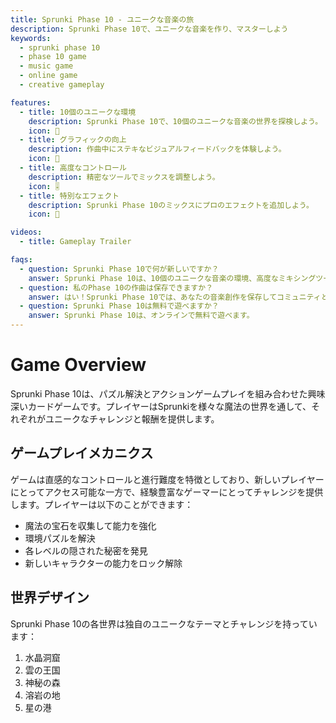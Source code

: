 ```yaml
---
title: Sprunki Phase 10 - ユニークな音楽の旅
description: Sprunki Phase 10で、ユニークな音楽を作り、マスターしよう
keywords:
  - sprunki phase 10
  - phase 10 game
  - music game
  - online game
  - creative gameplay

features:
  - title: 10個のユニークな環境
    description: Sprunki Phase 10で、10個のユニークな音楽の世界を探検しよう。
    icon: 🎵
  - title: グラフィックの向上
    description: 作曲中にステキなビジュアルフィードバックを体験しよう。
    icon: 🎨
  - title: 高度なコントロール
    description: 精密なツールでミックスを調整しよう。
    icon: 🎚️  
  - title: 特別なエフェクト
    description: Sprunki Phase 10のミックスにプロのエフェクトを追加しよう。
    icon: 💫

videos:
  - title: Gameplay Trailer

faqs:
  - question: Sprunki Phase 10で何が新しいですか？
    answer: Sprunki Phase 10は、10個のユニークな音楽の環境、高度なミキシングツール、より良いビジュアルフィードバック、およびより広いサウンドライブラリを導入します。
  - question: 私のPhase 10の作曲は保存できますか？
    answer: はい！Sprunki Phase 10では、あなたの音楽創作を保存してコミュニティと共有できます。
  - question: Sprunki Phase 10は無料で遊べますか？
    answer: Sprunki Phase 10は、オンラインで無料で遊べます。
---
```


# Game Overview

Sprunki Phase 10は、パズル解決とアクションゲームプレイを組み合わせた興味深いカードゲームです。プレイヤーはSprunkiを様々な魔法の世界を通して、それぞれがユニークなチャレンジと報酬を提供します。

## ゲームプレイメカニクス

ゲームは直感的なコントロールと進行難度を特徴としており、新しいプレイヤーにとってアクセス可能な一方で、経験豊富なゲーマーにとってチャレンジを提供します。プレイヤーは以下のことができます：

- 魔法の宝石を収集して能力を強化
- 環境パズルを解決
- 各レベルの隠された秘密を発見
- 新しいキャラクターの能力をロック解除

## 世界デザイン

Sprunki Phase 10の各世界は独自のユニークなテーマとチャレンジを持っています：

1. 水晶洞窟
2. 雲の王国
3. 神秘の森
4. 溶岩の地
5. 星の港
